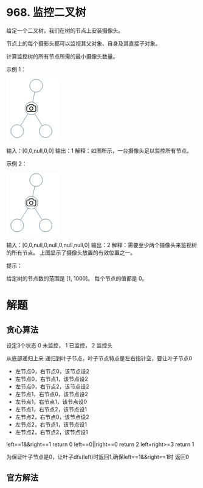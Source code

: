 # 968. 监控二叉树
给定一个二叉树，我们在树的节点上安装摄像头。

节点上的每个摄影头都可以监视其父对象、自身及其直接子对象。

计算监控树的所有节点所需的最小摄像头数量。

示例 1：

![img](q968img1.png)

输入：[0,0,null,0,0]
输出：1
解释：如图所示，一台摄像头足以监控所有节点。

示例 2：

![img](q968img1.png)

输入：[0,0,null,0,null,0,null,null,0]
输出：2
解释：需要至少两个摄像头来监视树的所有节点。 上图显示了摄像头放置的有效位置之一。

提示：

给定树的节点数的范围是 [1, 1000]。
每个节点的值都是 0。

# 解题

## 贪心算法

设定3个状态
0 未监控， 1 已监控， 2 监控头

从底部递归上来
递归到叶子节点，叶子节点特点是左右指针空，要让叶子节点0

- 左节点0，右节点0，该节点设2
- 左节点0，右节点1，该节点设2
- 左节点0，右节点2，该节点设2
- 左节点1，右节点0，该节点设2
- 左节点1，右节点1，该节点设0
- 左节点1，右节点2，该节点设1
- 左节点2，右节点0，该节点设2
- 左节点2，右节点1，该节点设1
- 左节点2，右节点2，该节点设1

left==1&&right==1 return 0
left==0||right==0 return 2
left+right>=3 return 1

为保证叶子节点是0，让叶子dfs(left)时返回1,确保left==1&&right==1时 返回0


## 官方解法


